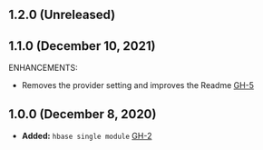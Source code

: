 ## 1.2.0 (Unreleased)
## 1.1.0 (December 10, 2021)

ENHANCEMENTS:

- Removes the provider setting and improves the Readme [GH-5](https://github.com/terraform-alicloud-modules/terraform-alicloud-hbase/pull/5)

## 1.0.0 (December 8, 2020)

- **Added:** `hbase single module` [GH-2](https://github.com/terraform-alicloud-modules/terraform-alicloud-hbase/pull/2)
